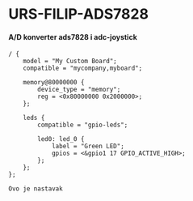 # URS-FILIP-ADS7828

#### A/D konverter ads7828 i adc-joystick

```dts
/ {
    model = "My Custom Board";
    compatible = "mycompany,myboard";

    memory@80000000 {
        device_type = "memory";
        reg = <0x80000000 0x2000000>;
    };

    leds {
        compatible = "gpio-leds";

        led0: led_0 {
            label = "Green LED";
            gpios = <&gpio1 17 GPIO_ACTIVE_HIGH>;
        };
    };
};

Ovo je nastavak
